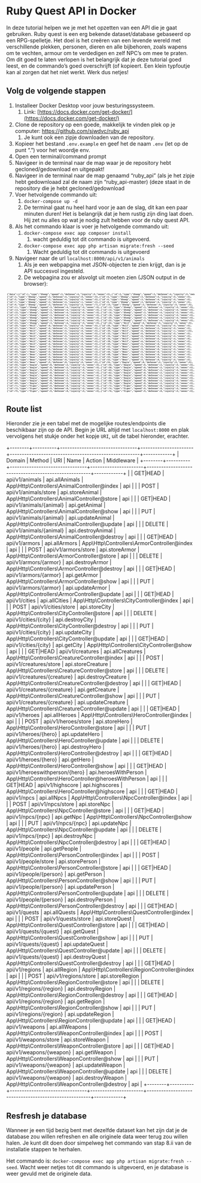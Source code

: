 # Ruby Quest API in Docker

In deze tutorial helpen we je met het opzetten van een API die je gaat gebruiken. 
Ruby quest is een erg bekende dataset/database gebaseerd op een RPG-spelletje. Het doel is het creëren van een levende wereld met verschillende plekken, personen, dieren en alle bijbehoren, zoals wapens om te vechten, armour om te verdedigen en zelf NPC’s om mee te praten. 
Om dit goed te laten verlopen is het belangrijk dat je deze tutorial goed leest, en de commando’s goed overschrijft (of kopieert. Een klein typfoutje kan al zorgen dat het niet werkt. 
Werk dus netjes!

## Volg de volgende stappen
1.	Installeer Docker Desktop voor jouw besturingssysteem. 
    1.	Link: [https://docs.docker.com/get-docker/](https://docs.docker.com/get-docker/)
2.	Clone de repository op een goede, makkelijk te vinden plek op je computer: https://github.com/sjwdvc/ruby_api 
    1.	Je kunt ook een zipje downloaden van de repository. 
3.	Kopieer het bestand `.env.example` en geef het de naam `.env` (let op de punt “.”) voor het woordje env.
4.	Open een terminal/command prompt
5.	Navigeer in de terminal naar de map waar je de repository hebt gecloned/gedownload en uitgepakt!
6.	Navigeer in de terminal naar de map genaamd “ruby_api” (als je het zipje hebt gedownloaad zal de naam zijn “ruby_api-master) (deze staat in de repository die je hebt gecloned/gedownload
7.	Voer hetvolgende commando uit:
    1.	`docker-compose up -d`
    2.	De terminal gaat nu heel hard voor je aan de slag, dit kan een paar minuten duren! Het is belangrijk dat je hem rustig zijn ding laat doen. Hij zet nu alles op wat je nodig zult hebben voor de ruby quest API. 
8.	Als het commando klaar is voer je hetvolgende commando uit:
    1.	`docker-compose exec app composer install`
        1.	wacht geduldig tot dit commando is uitgevoerd. 
    2.	`docker-compose exec app php artisan migrate:fresh --seed`
        1.	Wacht geduldig tot dit commando is uitgevoerd
9.	Navigeer naar de url `localhost:8000/api/v1/animals` 
    1.	Als je een webpapgina met JSON-objecten te zien krijgt, dan is je API succesvol ingesteld. 
    2.	De webpagina zou er alsvolgt uit moeten zien (JSON output in de browser):

![The website, after the API has been setup correctly](/readme/API_response.png)


## Route list
Hieronder zie je een tabel met de mogelijke routes/endpoints die beschikbaar zijn op de API. 
Begin je URL altijd met `localhost:8000` en plak vervolgens het stukje onder het kopje `URI`, uit de tabel hieronder, erachter.

+--------+----------+--------------------------------+----------------------+------------------------------------------------------+------------+
| Domain | Method   | URI                            | Name                 | Action                                               | Middleware |
+--------+----------+--------------------------------+----------------------+------------------------------------------------------+------------+
|        | GET|HEAD | api/v1/animals                 | api.allAnimals       | App\Http\Controllers\AnimalController@index          | api        |
|        | POST     | api/v1/animals/store           | api.storeAnimal      | App\Http\Controllers\AnimalController@store          | api        |
|        | GET|HEAD | api/v1/animals/{animal}        | api.getAnimal        | App\Http\Controllers\AnimalController@show           | api        |
|        | PUT      | api/v1/animals/{animal}        | api.updateAnimal     | App\Http\Controllers\AnimalController@update         | api        |
|        | DELETE   | api/v1/animals/{animal}        | api.destroyAnimal    | App\Http\Controllers\AnimalController@destroy        | api        |
|        | GET|HEAD | api/v1/armors                  | api.allArmors        | App\Http\Controllers\ArmorController@index           | api        |
|        | POST     | api/v1/armors/store            | api.storeArmor       | App\Http\Controllers\ArmorController@store           | api        |
|        | DELETE   | api/v1/armors/{armor}          | api.destroyArmor     | App\Http\Controllers\ArmorController@destroy         | api        |
|        | GET|HEAD | api/v1/armors/{armor}          | api.getArmor         | App\Http\Controllers\ArmorController@show            | api        |
|        | PUT      | api/v1/armors/{armor}          | api.updateArmor      | App\Http\Controllers\ArmorController@update          | api        |
|        | GET|HEAD | api/v1/cities                  | api.allCities        | App\Http\Controllers\CityController@index            | api        |
|        | POST     | api/v1/cities/store            | api.storeCity        | App\Http\Controllers\CityController@store            | api        |
|        | DELETE   | api/v1/cities/{city}           | api.destroyCity      | App\Http\Controllers\CityController@destroy          | api        |
|        | PUT      | api/v1/cities/{city}           | api.updateCity       | App\Http\Controllers\CityController@update           | api        |
|        | GET|HEAD | api/v1/cities/{city}           | api.getCity          | App\Http\Controllers\CityController@show             | api        |
|        | GET|HEAD | api/v1/creatures               | api.allCreatures     | App\Http\Controllers\CreatureController@index        | api        |
|        | POST     | api/v1/creatures/store         | api.storeCreature    | App\Http\Controllers\CreatureController@store        | api        |
|        | DELETE   | api/v1/creatures/{creature}    | api.destroyCreature  | App\Http\Controllers\CreatureController@destroy      | api        |
|        | GET|HEAD | api/v1/creatures/{creature}    | api.getCreature      | App\Http\Controllers\CreatureController@show         | api        |
|        | PUT      | api/v1/creatures/{creature}    | api.updateCreature   | App\Http\Controllers\CreatureController@update       | api        |
|        | GET|HEAD | api/v1/heroes                  | api.allHeroes        | App\Http\Controllers\HeroController@index            | api        |
|        | POST     | api/v1/heroes/store            | api.storeHero        | App\Http\Controllers\HeroController@store            | api        |
|        | PUT      | api/v1/heroes/{hero}           | api.updateHero       | App\Http\Controllers\HeroController@update           | api        |
|        | DELETE   | api/v1/heroes/{hero}           | api.destroyHero      | App\Http\Controllers\HeroController@destroy          | api        |
|        | GET|HEAD | api/v1/heroes/{hero}           | api.getHero          | App\Http\Controllers\HeroController@show             | api        |
|        | GET|HEAD | api/v1/heroeswithperson/{hero} | api.heroesWithPerson | App\Http\Controllers\HeroController@heroesWithPerson | api        |
|        | GET|HEAD | api/v1/highscore               | api.highscores       | App\Http\Controllers\HeroController@highscore        | api        |
|        | GET|HEAD | api/v1/npcs                    | api.allNpcs          | App\Http\Controllers\NpcController@index             | api        |
|        | POST     | api/v1/npcs/store              | api.storeNpc         | App\Http\Controllers\NpcController@store             | api        |
|        | GET|HEAD | api/v1/npcs/{npc}              | api.getNpc           | App\Http\Controllers\NpcController@show              | api        |
|        | PUT      | api/v1/npcs/{npc}              | api.updateNpc        | App\Http\Controllers\NpcController@update            | api        |
|        | DELETE   | api/v1/npcs/{npc}              | api.destroyNpc       | App\Http\Controllers\NpcController@destroy           | api        |
|        | GET|HEAD | api/v1/people                  | api.getPeople        | App\Http\Controllers\PersonController@index          | api        |
|        | POST     | api/v1/people/store            | api.storePerson      | App\Http\Controllers\PersonController@store          | api        |
|        | GET|HEAD | api/v1/people/{person}         | api.getPerson        | App\Http\Controllers\PersonController@show           | api        |
|        | PUT      | api/v1/people/{person}         | api.updatePerson     | App\Http\Controllers\PersonController@update         | api        |
|        | DELETE   | api/v1/people/{person}         | api.destroyPerson    | App\Http\Controllers\PersonController@destroy        | api        |
|        | GET|HEAD | api/v1/quests                  | api.allQuests        | App\Http\Controllers\QuestController@index           | api        |
|        | POST     | api/v1/quests/store            | api.storeQuest       | App\Http\Controllers\QuestController@store           | api        |
|        | GET|HEAD | api/v1/quests/{quest}          | api.getQuest         | App\Http\Controllers\QuestController@show            | api        |
|        | PUT      | api/v1/quests/{quest}          | api.updateQuest      | App\Http\Controllers\QuestController@update          | api        |
|        | DELETE   | api/v1/quests/{quest}          | api.destroyQuest     | App\Http\Controllers\QuestController@destroy         | api        |
|        | GET|HEAD | api/v1/regions                 | api.allRegion        | App\Http\Controllers\RegionController@index          | api        |
|        | POST     | api/v1/regions/store           | api.storeRegion      | App\Http\Controllers\RegionController@store          | api        |
|        | DELETE   | api/v1/regions/{region}        | api.destroyRegion    | App\Http\Controllers\RegionController@destroy        | api        |
|        | GET|HEAD | api/v1/regions/{region}        | api.getRegion        | App\Http\Controllers\RegionController@show           | api        |
|        | PUT      | api/v1/regions/{region}        | api.updateRegion     | App\Http\Controllers\RegionController@update         | api        |
|        | GET|HEAD | api/v1/weapons                 | api.allWeapons       | App\Http\Controllers\WeaponController@index          | api        |
|        | POST     | api/v1/weapons/store           | api.storeWeapon      | App\Http\Controllers\WeaponController@store          | api        |
|        | GET|HEAD | api/v1/weapons/{weapon}        | api.getWeapon        | App\Http\Controllers\WeaponController@show           | api        |
|        | PUT      | api/v1/weapons/{weapon}        | api.updateWeapon     | App\Http\Controllers\WeaponController@update         | api        |
|        | DELETE   | api/v1/weapons/{weapon}        | api.destroyWeapon    | App\Http\Controllers\WeaponController@destroy        | api        |
+--------+----------+--------------------------------+----------------------+------------------------------------------------------+------------+

## Resfresh je database
Wanneer je een tijd bezig bent met dezelfde dataset kan het zijn dat je de database zou willen refreshen en alle originele data weer terug zou willen halen. 
Je kunt dit doen door simpelweg het commando van stap 8.ii van de installatie stappen te herhalen. 

Het commando is: 
`docker-compose exec app php artisan migrate:fresh --seed`. 
Wacht weer netjes tot dit commando is uitgevoerd, en je database is weer gevuld met de originele data. 

